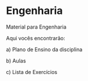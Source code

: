 # Engenharia
Material para Engenharia

Aqui vocês encontrarão:

a) Plano de Ensino da disciplina

b) Aulas 

c) Lista de Exercícios
